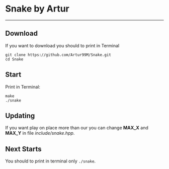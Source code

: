 # Snake by Artur
---
## Download
If you want to download you should to print in Terminal
````
git clone https://github.com/Artur99M/Snake.git
cd Snake
````

## Start
Print in Terminal:
````
make
./snake
````

## Updating
If you want play on place more than our you can change **MAX_X** and **MAX_Y** in file *include/snake.hpp*.

## Next Starts
You should to print in terminal only ```./snake```.
